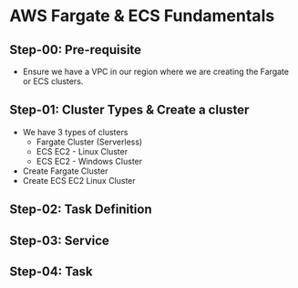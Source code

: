 # AWS Fargate & ECS Fundamentals

## Step-00: Pre-requisite
- Ensure we have a VPC in our region where we are creating the Fargate or ECS clusters.

## Step-01: Cluster Types & Create a cluster
- We have 3 types of clusters
    - Fargate Cluster (Serverless)
    - ECS EC2 - Linux Cluster
    - ECS EC2 - Windows Cluster
- Create Fargate Cluster
- Create ECS EC2 Linux Cluster

## Step-02: Task Definition

## Step-03: Service

## Step-04: Task